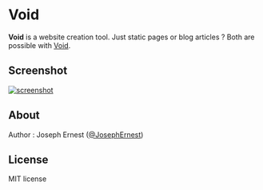 Void
=============

**Void** is a website creation tool. Just static pages or blog articles ? Both are possible with [Void](http://www.thisisvoid.org/).

Screenshot
----

[![screenshot](http://gget.it/9p7avesy/1.jpg)](http://www.thisisvoid.org/demo/)

About
----

Author : Joseph Ernest ([@JosephErnest](http:/twitter.com/JosephErnest))

License
----
MIT license
